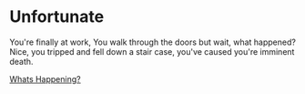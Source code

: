 # Unfortunate
You're finally at work, You walk through the doors but wait, what happened? Nice, you tripped and fell down a stair case, you've caused you're imminent death.

[Whats Happening?](trafficaccident.md)